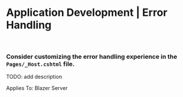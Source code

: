 # Application Development | Error Handling

<br>


### Consider customizing the error handling experience in the `Pages/_Host.cshtml` file.

TODO: add description

Applies To: Blazer Server
<br>